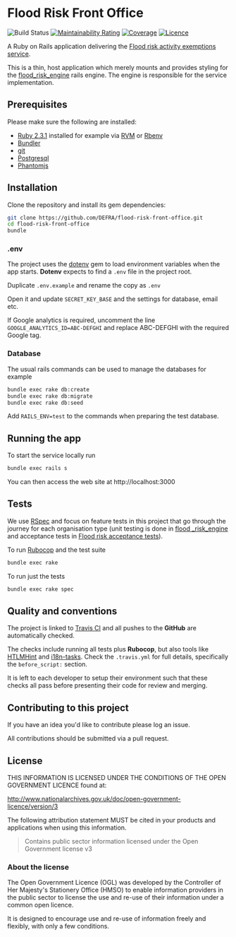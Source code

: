 # Flood Risk Front Office

![Build Status](https://github.com/DEFRA/flood-risk-front-office/workflows/CI/badge.svg?branch=main)
[![Maintainability Rating](https://sonarcloud.io/api/project_badges/measure?project=DEFRA_flood-risk-front-office&metric=sqale_rating)](https://sonarcloud.io/dashboard?id=DEFRA_flood-risk-front-office)
[![Coverage](https://sonarcloud.io/api/project_badges/measure?project=DEFRA_flood-risk-front-office&metric=coverage)](https://sonarcloud.io/dashboard?id=DEFRA_flood-risk-front-office)
[![Licence](https://img.shields.io/badge/Licence-OGLv3-blue.svg)](http://www.nationalarchives.gov.uk/doc/open-government-licence/version/3)

A Ruby on Rails application delivering the [Flood risk activity exemptions service](https://register-flood-risk-exemption.service.gov.uk).

This is a thin, host application which merely mounts and provides styling for the [flood_risk_engine](https://github.com/DEFRA/flood-risk-engine) rails engine. The engine is responsible for the service implementation.

## Prerequisites

Please make sure the following are installed:

- [Ruby 2.3.1](https://www.ruby-lang.org) installed for example via [RVM](https://rvm.io) or [Rbenv](https://github.com/sstephenson/rbenv/blob/master/README.md)
- [Bundler](http://bundler.io/)
- [git](https://git-scm.com/book/en/v2/Getting-Started-Installing-Git)
- [Postgresql](http://www.postgresql.org/download)
- [Phantomjs](https://github.com/teampoltergeist/poltergeist#installing-phantomjs)

## Installation

Clone the repository and install its gem dependencies:

```bash
git clone https://github.com/DEFRA/flood-risk-front-office.git
cd flood-risk-front-office
bundle
```

### .env

The project uses the [dotenv](https://github.com/bkeepers/dotenv) gem to load environment variables when the app starts. **Dotenv** expects to find a `.env` file in the project root.

Duplicate `.env.example` and rename the copy as `.env`

Open it and update `SECRET_KEY_BASE` and the settings for database, email etc.

If Google analytics is required, uncomment the line `GOOGLE_ANALYTICS_ID=ABC-DEFGHI` and replace ABC-DEFGHI with the required Google tag.

### Database

The usual rails commands can be used to manage the databases for example

```bash
bundle exec rake db:create
bundle exec rake db:migrate
bundle exec rake db:seed
```

Add `RAILS_ENV=test` to the commands when preparing the test database.

## Running the app

To start the service locally run

```bash
bundle exec rails s
```

You can then access the web site at http://localhost:3000

## Tests

We use [RSpec](http://rspec.info/) and focus on feature tests in this project that go through the journey for each organisation type (unit testing is done in [flood _risk_engine](https://github.com/DEFRA/flood-risk-engine) and acceptance tests in [Flood risk acceptance tests](https://github.com/DEFRA/flood-risk-acceptance-tests)).

To run [Rubocop](https://github.com/bbatsov/rubocop) and the test suite

```bash
bundle exec rake
```

To run just the tests

```bash
bundle exec rake spec
```

## Quality and conventions

The project is linked to [Travis CI](https://travis-ci.org/DEFRA/flood-risk-front-office) and all pushes to the **GitHub** are automatically checked.

The checks include running all tests plus **Rubocop**, but also tools like [HTLMHint](https://github.com/yaniswang/HTMLHint) and [i18n-tasks](https://github.com/glebm/i18n-tasks). Check the `.travis.yml` for full details, specifically the `before_script:` section.

It is left to each developer to setup their environment such that these checks all pass before presenting their code for review and merging.

## Contributing to this project

If you have an idea you'd like to contribute please log an issue.

All contributions should be submitted via a pull request.

## License

THIS INFORMATION IS LICENSED UNDER THE CONDITIONS OF THE OPEN GOVERNMENT LICENCE found at:

http://www.nationalarchives.gov.uk/doc/open-government-licence/version/3

The following attribution statement MUST be cited in your products and applications when using this information.

> Contains public sector information licensed under the Open Government license v3

### About the license

The Open Government Licence (OGL) was developed by the Controller of Her Majesty's Stationery Office (HMSO) to enable information providers in the public sector to license the use and re-use of their information under a common open licence.

It is designed to encourage use and re-use of information freely and flexibly, with only a few conditions.
